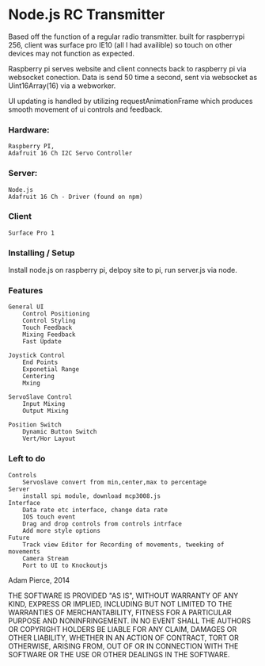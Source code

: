 ﻿Node.js RC Transmitter
======================

Based off the function of a regular radio transmitter. built for raspberrypi 256, client was surface pro IE10 (all I had availible) so touch on other devices may not function as expected.

Raspberry pi serves website and client connects back to raspberry pi via websocket conection. Data is send 50 time a second, sent via websocket as Uint16Array(16) via a webworker.

UI updating is handled by utilizing requestAnimationFrame which produces smooth movement of ui controls and feedback.


### Hardware: 
	Raspberry PI,
	Adafruit 16 Ch I2C Servo Controller
	
### Server:
	Node.js
	Adafruit 16 Ch - Driver (found on npm)

### Client
	Surface Pro 1

### Installing / Setup
Install node.js on raspberry pi, delpoy site to pi, run server.js via node.
	

### Features
	General UI
		Control Positioning
		Control Styling
		Touch Feedback
		Mixing Feedback
		Fast Update

	Joystick Control
		End Points
		Exponetial Range
		Centering
		Mxing

	ServoSlave Control
		Input Mixing
		Output Mixing

	Position Switch
		Dynamic Button Switch
		Vert/Hor Layout
		

### Left to do
	
	Controls
		Servoslave convert from min,center,max to percentage
	Server
		install spi module, download mcp3008.js
	Interface
		Data rate etc interface, change data rate
		IOS touch event
		Drag and drop controls from controls intrface
		Add more style options
	Future
		Track view Editor for Recording of movements, tweeking of movements
		Camera Stream
		Port to UI to Knockoutjs


Adam Pierce, 2014

THE SOFTWARE IS PROVIDED "AS IS", WITHOUT WARRANTY OF ANY KIND, EXPRESS OR
IMPLIED, INCLUDING BUT NOT LIMITED TO THE WARRANTIES OF MERCHANTABILITY,
FITNESS FOR A PARTICULAR PURPOSE AND NONINFRINGEMENT. IN NO EVENT SHALL THE
AUTHORS OR COPYRIGHT HOLDERS BE LIABLE FOR ANY CLAIM, DAMAGES OR OTHER
LIABILITY, WHETHER IN AN ACTION OF CONTRACT, TORT OR OTHERWISE, ARISING FROM,
OUT OF OR IN CONNECTION WITH THE SOFTWARE OR THE USE OR OTHER DEALINGS IN
THE SOFTWARE.


